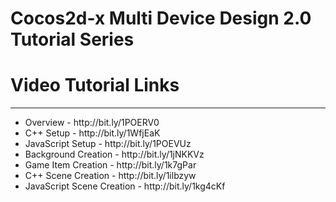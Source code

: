 # Cocos2d-x Multi Device Design 2.0 Tutorial Series

# Video Tutorial Links
------------------------
<ul>
  <li>Overview - http://bit.ly/1POERV0</li>
  <li>C++ Setup - http://bit.ly/1WfjEaK</li>
  <li>JavaScript Setup - http://bit.ly/1POEVUz</li>
  <li>Background Creation - http://bit.ly/1jNKKVz</li>
  <li>Game Item Creation - http://bit.ly/1k7gPar</li>
  <li>C++ Scene Creation - http://bit.ly/1ilbzyw</li>
  <li>JavaScript Scene Creation - http://bit.ly/1kg4cKf</li>
</ul>
